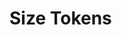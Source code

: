 <script setup>
  import * as tokens from 'olympus-ds-design-tokens/lib/spacing.js'
  const types = [''];
</script>

# Size Tokens

<TokenView 
  v-for="(type, index) in types" 
  category="spacing"
  orderBy="valueWithoutUnit"
  :tokens="tokens"
  :key="index" 
  :type="type" 
/>
